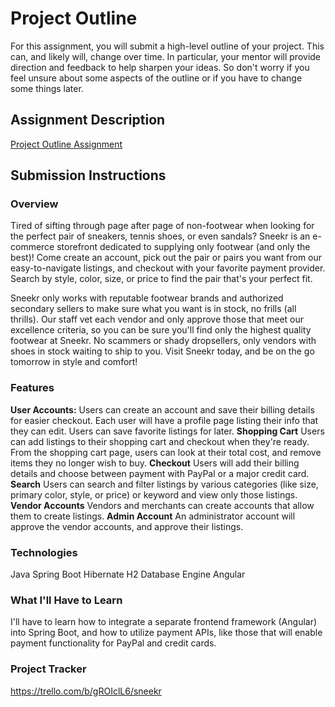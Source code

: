 # Project Outline
For this assignment, you will submit a high-level outline of your project. This can, and likely will, change over time. In particular, your mentor will provide direction and feedback to help sharpen your ideas. So don't worry if you feel unsure about some aspects of the outline or if you have to change some things later.

## Assignment Description
[Project Outline Assignment](https://education.launchcode.org/liftoff/modules/assignments/project-outline)

## Submission Instructions

### Overview
Tired of sifting through page after page of non-footwear when looking for the perfect pair of sneakers, tennis shoes, or even sandals? Sneekr is an e-commerce storefront dedicated to supplying only footwear (and only the best)! Come create an account, pick out the pair or pairs you want from our easy-to-navigate listings, and checkout with your favorite payment provider. Search by style, color, size, or price to find the pair that's your perfect fit.

Sneekr only works with reputable footwear brands and authorized secondary sellers to make sure what you want is in stock, no frills (all thrills). Our staff vet each vendor and only approve those that meet our excellence criteria, so you can be sure you'll find only the highest quality footwear at Sneekr. No scammers or shady dropsellers, only vendors with shoes in stock waiting to ship to you. Visit Sneekr today, and be on the go tomorrow in style and comfort!
### Features
**User Accounts:** Users can create an account and save their billing details for easier checkout. Each user will have a profile page listing their info that they can edit. Users can save favorite listings for later.
**Shopping Cart** Users can add listings to their shopping cart and checkout when they're ready. From the shopping cart page, users can look at their total cost, and remove items they no longer wish to buy.
**Checkout** Users will add their billing details and choose between payment with PayPal or a major credit card.
**Search** Users can search and filter listings by various categories (like size, primary color, style, or price) or keyword and view only those listings.
**Vendor Accounts** Vendors and merchants can create accounts that allow them to create listings.
**Admin Account** An administrator account will approve the vendor accounts, and approve their listings.
### Technologies
Java
Spring Boot
Hibernate
H2 Database Engine
Angular
### What I'll Have to Learn
I'll have to learn how to integrate a separate frontend framework (Angular) into Spring Boot, and how to utilize payment APIs, like those that will enable payment functionality for PayPal and credit cards.
### Project Tracker
https://trello.com/b/gROIclL6/sneekr
